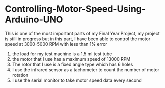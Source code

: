 # Controlling-Motor-Speed-Using-Arduino-UNO
This is one of the most important parts of my Final Year Project, my project is still in progress but in this part, I have been able to control the motor speed at 3000-5000 RPM with less than 1% error

1. the load for my test machine is a 1,5 ml test tube
2. the motor that I use has a maximum speed of 13000 RPM
3. The rotor that I use is a fixed angle type which has 6 holes
4. I use the infrared sensor as a tachometer to count the number of motor rotation
5. I use the serial monitor to take motor speed data every second
